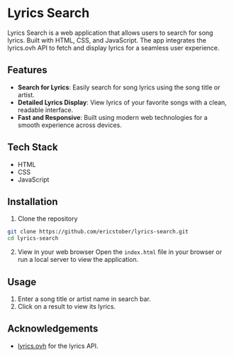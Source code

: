 # Lyrics Search

Lyrics Search is a web application that allows users to search for song lyrics. Built with HTML, CSS, and JavaScript. The app integrates the lyrics.ovh API to fetch and display lyrics for a seamless user experience.

## Features

- **Search for Lyrics**: Easily search for song lyrics using the song title or artist.
- **Detailed Lyrics Display**: View lyrics of your favorite songs with a clean, readable interface.
- **Fast and Responsive**: Built using modern web technologies for a smooth experience across devices.

## Tech Stack

- HTML
- CSS
- JavaScript

## Installation

1. Clone the repository

```bash
git clone https://github.com/ericstober/lyrics-search.git
cd lyrics-search
```

2. View in your web browser
   Open the `index.html` file in your browser or run a local server to view the application.

## Usage

1. Enter a song title or artist name in search bar.
2. Click on a result to view its lyrics.

## Acknowledgements

- [lyrics.ovh](lyrics.ovh) for the lyrics API.
